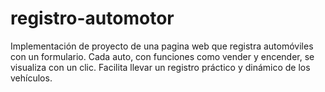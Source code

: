 # registro-automotor
Implementación de proyecto de una pagina web que registra automóviles con un formulario. Cada auto, con funciones como vender y encender, se visualiza con un clic. Facilita llevar un registro práctico y dinámico de los vehículos.
